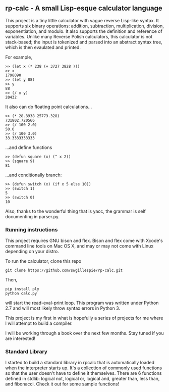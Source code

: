 ## rp-calc - A small Lisp-esque calculator language

This project is a tiny little calculator with vague reverse Lisp-like syntax. It supports six binary operations: addition, subtraction, multiplication, division,
exponentiation, and modulo. It also supports the definition and reference of variables. Unlike many Reverse Polish calculators, this calculator is not stack-based; the input is tokenized and parsed into an abstract
syntax tree, which is then evaulated and printed.

For example,
```
>> (let x (* 238 (+ 3727 3828 )))
>> x
1798090
>> (let y 88)
>> y
88
>> (/ x y)
20432
```

It also can do floating point calculations...
```
>> (* 28.3938 25773.328)
731802.720566
>> (/ 100 2.0)
50.0
>> (/ 100 3.0)
33.3333333333
```
...and define functions
```
>> (defun square (x) (^ x 2))
>> (square 9)
81
```

...and conditionally branch:
```
>> (defun switch (x) (if x 5 else 10))
>> (switch 1)
5
>> (switch 0)
10
```

Also, thanks to the wonderful thing that is yacc, the grammar is self documenting in parser.py.

### Running instructions
This project requires GNU bison and flex. Bison and flex come with Xcode's command line tools on Mac OS 
X, and may or may not come with Linux depending on your distro.

To run the calculator, clone this repo
```
git clone https://github.com/swgillespie/rp-calc.git
```
Then, 
```
pip install ply
python calc.py
```
will start the read-eval-print loop. This program was written under Python 2.7 and will most likely
throw syntax errors in Python 3.

This project is my first in what is hopefully a series of projects for me where I will attempt to build a compiler.

I will be working through a book over the next few months. Stay tuned if you are interested!

### Standard Library
I started to build a standard library in rpcalc that is automatically loaded when the interpreter starts up. It's a collection of commonly used functions so that the user doesn't have to define it themselves. There are 6 functions defined in stdlib: logical not, logical or, logical and, greater than, less than, and fibonacci. Check it out for some sample functions!

